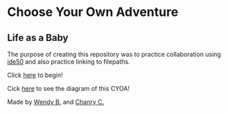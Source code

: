 # Choose Your Own Adventure 
## Life as a Baby

The purpose of creating this repository was to practice collaboration using [ide50](https://ide.cs50.io/) and also practice linking to filepaths. 

Click [here](../morning.md) to begin!

Cick [here](https://docs.google.com/drawings/d/1PHyv4ml2FtrPnHBkfhNefsmuFrzG-KujQ3nMkUTsTf4/edit?usp=sharing) to see the diagram of this CYOA!

Made by [Wendy B.](https://github.com/wendyb8188) and [Chanry C.](https://github.com/chanryc9471)
